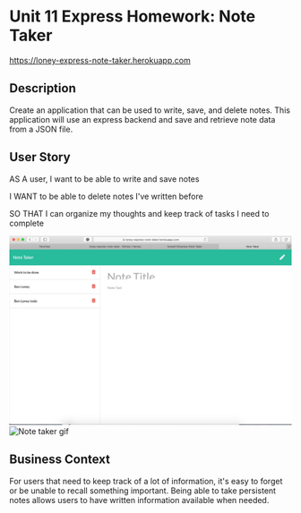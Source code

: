 # Unit 11 Express Homework: Note Taker
https://loney-express-note-taker.herokuapp.com

## Description

Create an application that can be used to write, save, and delete notes. This application will use an express backend and save and retrieve note data from a JSON file.


## User Story

AS A user, I want to be able to write and save notes

I WANT to be able to delete notes I've written before

SO THAT I can organize my thoughts and keep track of tasks I need to complete

![Note taker image](public/assets/img/Express-note-taker.png)
![Note taker gif](public/assets/img/note-taker_2.gif)

## Business Context

For users that need to keep track of a lot of information, it's easy to forget or be unable to recall something important. Being able to take persistent notes allows users to have written information available when needed.


